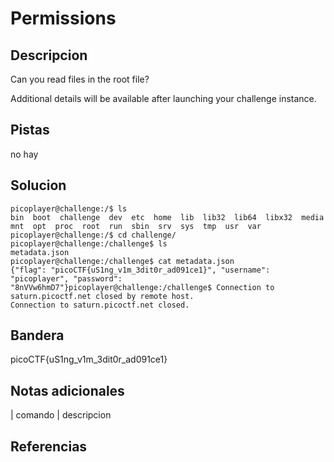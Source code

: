 
# Permissions

## Descripcion

Can you read files in the root file?

Additional details will be available after launching your challenge instance.

## Pistas

no hay

## Solucion

```bash()
picoplayer@challenge:/$ ls
bin  boot  challenge  dev  etc  home  lib  lib32  lib64  libx32  media  mnt  opt  proc  root  run  sbin  srv  sys  tmp  usr  var
picoplayer@challenge:/$ cd challenge/
picoplayer@challenge:/challenge$ ls
metadata.json
picoplayer@challenge:/challenge$ cat metadata.json 
{"flag": "picoCTF{uS1ng_v1m_3dit0r_ad091ce1}", "username": "picoplayer", "password": "8nVVw6hmD7"}picoplayer@challenge:/challenge$ Connection to saturn.picoctf.net closed by remote host.
Connection to saturn.picoctf.net closed.
```

## Bandera

picoCTF{uS1ng_v1m_3dit0r_ad091ce1}

## Notas adicionales

| comando | descripcion

## Referencias
